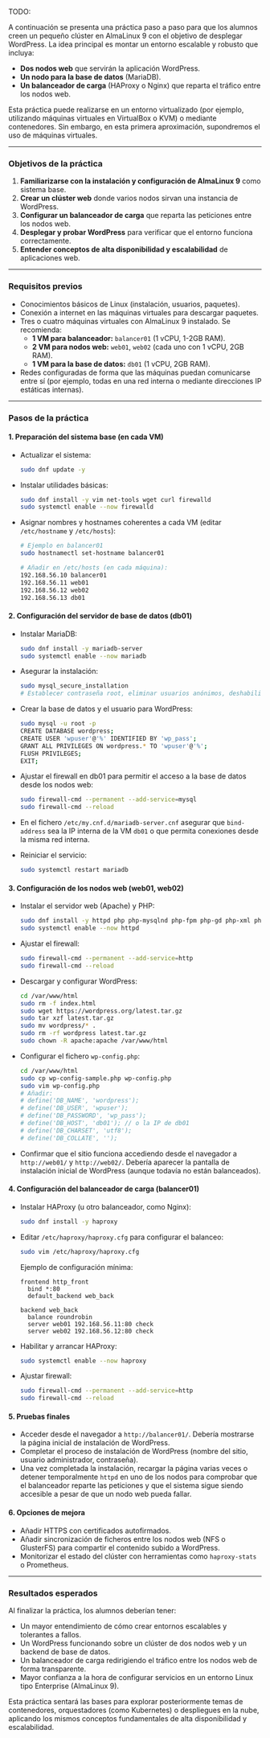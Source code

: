 TODO:

A continuación se presenta una práctica paso a paso para que los alumnos creen un pequeño clúster en AlmaLinux 9 con el objetivo de desplegar WordPress. La idea principal es montar un entorno escalable y robusto que incluya:

- **Dos nodos web** que servirán la aplicación WordPress.
- **Un nodo para la base de datos** (MariaDB).
- **Un balanceador de carga** (HAProxy o Nginx) que reparta el tráfico entre los nodos web.

Esta práctica puede realizarse en un entorno virtualizado (por ejemplo, utilizando máquinas virtuales en VirtualBox o KVM) o mediante contenedores. Sin embargo, en esta primera aproximación, supondremos el uso de máquinas virtuales.

---

### Objetivos de la práctica

1. **Familiarizarse con la instalación y configuración de AlmaLinux 9** como sistema base.
2. **Crear un clúster web** donde varios nodos sirvan una instancia de WordPress.
3. **Configurar un balanceador de carga** que reparta las peticiones entre los nodos web.
4. **Desplegar y probar WordPress** para verificar que el entorno funciona correctamente.
5. **Entender conceptos de alta disponibilidad y escalabilidad** de aplicaciones web.

---

### Requisitos previos

- Conocimientos básicos de Linux (instalación, usuarios, paquetes).
- Conexión a internet en las máquinas virtuales para descargar paquetes.
- Tres o cuatro máquinas virtuales con AlmaLinux 9 instalado. Se recomienda:
    - **1 VM para balanceador:** `balancer01` (1 vCPU, 1-2GB RAM).
    - **2 VM para nodos web:** `web01`, `web02` (cada uno con 1 vCPU, 2GB RAM).
    - **1 VM para la base de datos:** `db01` (1 vCPU, 2GB RAM).
- Redes configuradas de forma que las máquinas puedan comunicarse entre sí (por ejemplo, todas en una red interna o mediante direcciones IP estáticas internas).

---

### Pasos de la práctica

#### 1. Preparación del sistema base (en cada VM)

- Actualizar el sistema:
    
    ```bash
    sudo dnf update -y
    ```
    
- Instalar utilidades básicas:
    
    ```bash
    sudo dnf install -y vim net-tools wget curl firewalld
    sudo systemctl enable --now firewalld
    ```
    
- Asignar nombres y hostnames coherentes a cada VM (editar `/etc/hostname` y `/etc/hosts`):
    
    ```bash
    # Ejemplo en balancer01
    sudo hostnamectl set-hostname balancer01
    
    # Añadir en /etc/hosts (en cada máquina):
    192.168.56.10 balancer01
    192.168.56.11 web01
    192.168.56.12 web02
    192.168.56.13 db01
    ```
    

#### 2. Configuración del servidor de base de datos (db01)

- Instalar MariaDB:
    
    ```bash
    sudo dnf install -y mariadb-server
    sudo systemctl enable --now mariadb
    ```
    
- Asegurar la instalación:
    
    ```bash
    sudo mysql_secure_installation
    # Establecer contraseña root, eliminar usuarios anónimos, deshabilitar acceso root remoto, etc.
    ```
    
- Crear la base de datos y el usuario para WordPress:
    
    ```bash
    sudo mysql -u root -p
    CREATE DATABASE wordpress;
    CREATE USER 'wpuser'@'%' IDENTIFIED BY 'wp_pass';
    GRANT ALL PRIVILEGES ON wordpress.* TO 'wpuser'@'%';
    FLUSH PRIVILEGES;
    EXIT;
    ```
    
- Ajustar el firewall en db01 para permitir el acceso a la base de datos desde los nodos web:
    
    ```bash
    sudo firewall-cmd --permanent --add-service=mysql
    sudo firewall-cmd --reload
    ```
    
- En el fichero `/etc/my.cnf.d/mariadb-server.cnf` asegurar que `bind-address` sea la IP interna de la VM `db01` o que permita conexiones desde la misma red interna.
    
- Reiniciar el servicio:
    
    ```bash
    sudo systemctl restart mariadb
    ```
    

#### 3. Configuración de los nodos web (web01, web02)

- Instalar el servidor web (Apache) y PHP:
    
    ```bash
    sudo dnf install -y httpd php php-mysqlnd php-fpm php-gd php-xml php-mbstring
    sudo systemctl enable --now httpd
    ```
    
- Ajustar el firewall:
    
    ```bash
    sudo firewall-cmd --permanent --add-service=http
    sudo firewall-cmd --reload
    ```
    
- Descargar y configurar WordPress:
    
    ```bash
    cd /var/www/html
    sudo rm -f index.html
    sudo wget https://wordpress.org/latest.tar.gz
    sudo tar xzf latest.tar.gz
    sudo mv wordpress/* .
    sudo rm -rf wordpress latest.tar.gz
    sudo chown -R apache:apache /var/www/html
    ```
    
- Configurar el fichero `wp-config.php`:
    
    ```bash
    cd /var/www/html
    sudo cp wp-config-sample.php wp-config.php
    sudo vim wp-config.php
    # Añadir:
    # define('DB_NAME', 'wordpress');
    # define('DB_USER', 'wpuser');
    # define('DB_PASSWORD', 'wp_pass');
    # define('DB_HOST', 'db01'); // o la IP de db01
    # define('DB_CHARSET', 'utf8');
    # define('DB_COLLATE', '');
    ```
    
- Confirmar que el sitio funciona accediendo desde el navegador a `http://web01/` y `http://web02/`. Debería aparecer la pantalla de instalación inicial de WordPress (aunque todavía no están balanceados).
    

#### 4. Configuración del balanceador de carga (balancer01)

- Instalar HAProxy (u otro balanceador, como Nginx):
    
    ```bash
    sudo dnf install -y haproxy
    ```
    
- Editar `/etc/haproxy/haproxy.cfg` para configurar el balanceo:
    
    ```bash
    sudo vim /etc/haproxy/haproxy.cfg
    ```
    
    Ejemplo de configuración mínima:
    
    ```
    frontend http_front
      bind *:80
      default_backend web_back
    
    backend web_back
      balance roundrobin
      server web01 192.168.56.11:80 check
      server web02 192.168.56.12:80 check
    ```
    
- Habilitar y arrancar HAProxy:
    
    ```bash
    sudo systemctl enable --now haproxy
    ```
    
- Ajustar firewall:
    
    ```bash
    sudo firewall-cmd --permanent --add-service=http
    sudo firewall-cmd --reload
    ```
    

#### 5. Pruebas finales

- Acceder desde el navegador a `http://balancer01/`. Debería mostrarse la página inicial de instalación de WordPress.
- Completar el proceso de instalación de WordPress (nombre del sitio, usuario administrador, contraseña).
- Una vez completada la instalación, recargar la página varias veces o detener temporalmente `httpd` en uno de los nodos para comprobar que el balanceador reparte las peticiones y que el sistema sigue siendo accesible a pesar de que un nodo web pueda fallar.

#### 6. Opciones de mejora

- Añadir HTTPS con certificados autofirmados.
- Añadir sincronización de ficheros entre los nodos web (NFS o GlusterFS) para compartir el contenido subido a WordPress.
- Monitorizar el estado del clúster con herramientas como `haproxy-stats` o Prometheus.

---

### Resultados esperados

Al finalizar la práctica, los alumnos deberían tener:

- Un mayor entendimiento de cómo crear entornos escalables y tolerantes a fallos.
- Un WordPress funcionando sobre un clúster de dos nodos web y un backend de base de datos.
- Un balanceador de carga redirigiendo el tráfico entre los nodos web de forma transparente.
- Mayor confianza a la hora de configurar servicios en un entorno Linux tipo Enterprise (AlmaLinux 9).

Esta práctica sentará las bases para explorar posteriormente temas de contenedores, orquestadores (como Kubernetes) o despliegues en la nube, aplicando los mismos conceptos fundamentales de alta disponibilidad y escalabilidad.